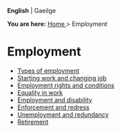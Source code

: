 **English** |  Gaeilge 

**You are here:** [ Home ](/en/) > Employment

#  Employment

  * [ Types of employment ](/en/employment/types-of-employment/)
  * [ Starting work and changing job ](/en/employment/starting-work-and-changing-job/)
  * [ Employment rights and conditions ](/en/employment/employment-rights-and-conditions/)
  * [ Equality in work ](/en/employment/equality-in-work/)
  * [ Employment and disability ](/en/employment/employment-and-disability/)
  * [ Enforcement and redress ](/en/employment/enforcement-and-redress/)
  * [ Unemployment and redundancy ](/en/employment/unemployment-and-redundancy/)
  * [ Retirement ](/en/employment/retirement/)
